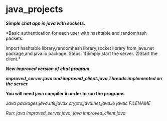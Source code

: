 # java_projects
***Simple chat app in java with sockets.***
 
*Basic authentication for each user with hashtable and randomhash packets.

 Import hashtable library,randomhash library,socket library from java.net package,and java.io package.
  Steps:
   1)Simply start the server.
   2)Start the client.*
   
 ***New improved version of chat program***
 
 ***improved_server.java and improved_client.java
 Threads implemented on the server***
 
 **You will need java compiler in order to run the programs**
 
  *Java packages:java.util,javax.crypto,java.net,java.io*
  *javac FILENAME*
 
  *Run:
  java improved_server.java,
  java improved_client.java*


